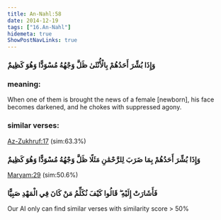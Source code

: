 ```yaml
---
title: An-Nahl:58
date: 2014-12-19
tags: ["16.An-Nahl"]
hidemeta: true 
ShowPostNavLinks: true 
---
```

### وَإِذَا بُشِّرَ أَحَدُهُمْ بِالْأُنْثَىٰ ظَلَّ وَجْهُهُ مُسْوَدًّا وَهُوَ كَظِيمٌ
### meaning: 
When one of them is brought the news of a female [newborn], his face becomes darkened, and he chokes with suppressed agony.
### similar verses: 

[Az-Zukhruf:17](/43/17) (sim:63.3%)

### وَإِذَا بُشِّرَ أَحَدُهُمْ بِمَا ضَرَبَ لِلرَّحْمَٰنِ مَثَلًا ظَلَّ وَجْهُهُ مُسْوَدًّا وَهُوَ كَظِيمٌ

[Maryam:29](/19/29) (sim:50.6%)

### فَأَشَارَتْ إِلَيْهِ ۖ قَالُوا كَيْفَ نُكَلِّمُ مَنْ كَانَ فِي الْمَهْدِ صَبِيًّا

Our AI only can find similar verses with similarity score > 50% 


